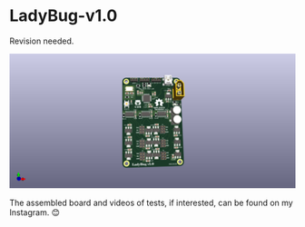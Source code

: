 # LadyBug-v1.0

Revision needed.

![Alt text](png/LadyBug_3D.png)

The assembled board and videos of tests, if interested, can be found on my Instagram. :blush:
